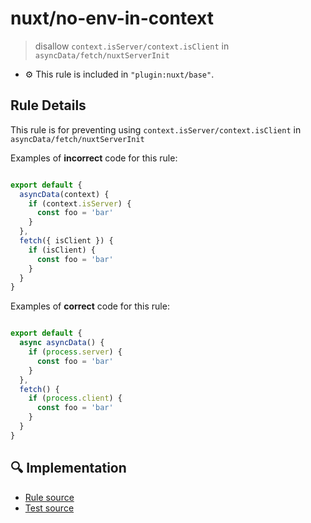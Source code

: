 # nuxt/no-env-in-context

> disallow `context.isServer/context.isClient` in `asyncData/fetch/nuxtServerInit`

- :gear: This rule is included in `"plugin:nuxt/base"`.

## Rule Details

This rule is for preventing using `context.isServer/context.isClient` in `asyncData/fetch/nuxtServerInit`

Examples of **incorrect** code for this rule:

```js

export default {
  asyncData(context) {
    if (context.isServer) {
      const foo = 'bar'
    }
  },
  fetch({ isClient }) {
    if (isClient) {
      const foo = 'bar'
    }
  }
}

```

Examples of **correct** code for this rule:

```js

export default {
  async asyncData() {
    if (process.server) {
      const foo = 'bar'
    }
  },
  fetch() {
    if (process.client) {
      const foo = 'bar'
    }
  }
}

```

## :mag: Implementation

- [Rule source](../../lib/rules/no-env-in-context.js)
- [Test source](../../lib/rules/__tests__/no-env-in-context.test.js)
